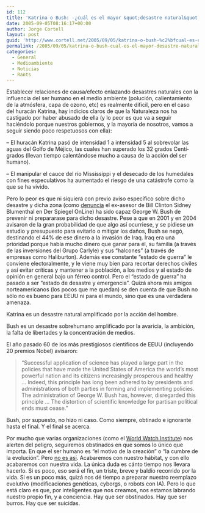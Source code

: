 ```yaml
---
id: 112
title: 'Katrina o Bush: -¿cuál es el mayor &quot;desastre natural&quot;?'
date: 2005-09-05T08:16:17+00:00
author: Jorge Cortell
layout: post
guid: 'http://www.cortell.net/2005/09/05/katrina-o-bush-%c2%bfcual-es-el-mayor-desastre-natural/'
permalink: /2005/09/05/katrina-o-bush-cual-es-el-mayor-desastre-natural/
categories:
  - General
  - Medioambiente
  - Noticias
  - Rants
---
```

Establecer relaciones de causa/efecto enlazando desastres naturales con la influencia del ser humano en el medio ambiente (polución, calientamiento de la atmósfera, capa de ozono, etc) es realmente difí­cil, pero en el caso del huracán Katrina, hay indicios claros de que la Naturaleza nos ha castigado por haber abusado de ella (y lo peor es que va a seguir haciéndolo porque nuestros gobiernos, y la mayorí­a de nosotros, vamos a seguir siendo poco respetuosos con ella):

&#8211; El huracán Katrina pasó de intensidad 1 a intensidad 5 al sobrevolar las aguas del Golfo de Méjico, las cuales han superado los 32 grados Centí­grados (llevan tiempo calentándose mucho a causa de la acción del ser humano).
  
&#8211; El manipular el cauce del rí­o Mississippi y el desecado de los humedales con fines especulativos ha aumentado el riesgo de una catástrofe como la que se ha vivido.

Pero lo peor es que ni siquiera con previo aviso especí­fico sobre dicho desastre y dicha zona (como [denuncia](http://service.spiegel.de/cache/international/0,1518,372455,00.html) el ex-asesor de Bill Clinton Sidney Blumenthal en Der Spiegel OnLine) ha sido capaz George W. Bush de prevenir ni prepararase para dicho desastre. Pese a que en 2001 y en 2004 avisaron de la gran probabilidad de que algo así­ ocurriese, y se pidiese un estudio y presupuesto para evitarlo o mitigar los daños, Bush se negó, destinando el 44% de ese dinero a la invasión de Iraq. Iraq era una prioridad porque habí­a mucho dinero que ganar para él, su familia (a través de las inversiones del Grupo Carlyle) y sus &#8220;halcones&#8221; (a través de empresas como Haliburton). Además ese constante &#8220;estado de guerra&#8221; le conviene electoralmente, y le viene muy bien para recortar derechos civiles y así­ evitar crí­ticas y mantener a la población, a los medios y al estado de opinión en general bajo un férreo control. Pero el &#8220;estado de guerra&#8221; ha pasado a ser &#8220;estado de desastre y emergencia&#8221;. Quizá ahora mis amigos norteamericanos (los pocos que me quedan) se den cuenta de que Bush no sólo no es bueno para EEUU ni para el mundo, sino que es una verdadera amenaza.

Katrina es un desastre natural amplificado por la acción del hombre.

Bush es un desastre sobrehumano amplificado por la avaricia, la ambición, la falta de libertades y la concentración de medios.

El año pasado 60 de los más prestigiosos cientí­ficos de EEUU (incluyendo 20 premios Nobel) avisaron:

> &#8220;Successful application of science has played a large part in the policies that have made the United States of America the world&#8217;s most powerful nation and its citizens increasingly prosperous and healthy &#8230; Indeed, this principle has long been adhered to by presidents and administrations of both parties in forming and implementing policies. The administration of George W. Bush has, however, disregarded this principle &#8230; The distortion of scientific knowledge for partisan political ends must cease.&#8221;

Bush, por supuesto, no hizo ni caso. Como siempre, obtinado e ignorante hasta el final. Y el final se acerca.

Por mucho que varias organizaciones (como el [World Watch Institute](http://www.worldwatch.org/press/news/2005/09/02)) nos alerten del peligro, seguiremos obstinados en que somos lo único que importa. En que el ser humano es &#8220;el motivo de la creación&#8221; o &#8220;la cumbre de la evolución&#8221;. Pero [no es así­](http://informal-sci.stsci.edu/exhibits/largefilm/index.php). Acabaremos con nuestro hábitat, y con ello acabaremos con nuestra vida. La única duda es cánto tiempo nos llevara hacerlo. Si es poco, eso será el fin, un triste, breve y baldí­o recorrido por la vida. Si es un poco más, quizá nos dé tiempo a preparar nuestro reemplazo evolutivo (modificaciones genéticas, cyborgs, o robots con IA). Pero lo que está claro es que, por inteligentes que nos creamos, nos estamos labrando nuestro propio fin, y a conciencia. Hay que ser obstinados. Hay que ser burros. Hay que ser suicidas.